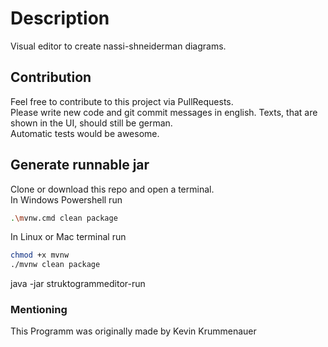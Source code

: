 # Description
Visual editor to create nassi-shneiderman diagrams.

## Contribution  
Feel free to contribute to this project via PullRequests.  
Please write new code and git commit messages in english. Texts, that are shown in the UI, should still be german.  
Automatic tests would be awesome.

## Generate runnable jar  
Clone or download this repo and open a terminal.  
In Windows Powershell run  
```bash
.\mvnw.cmd clean package
```

In Linux or Mac terminal run  
```bash
chmod +x mvnw
./mvnw clean package
```
java -jar struktogrammeditor-run

### Mentioning
This Programm was originally made by Kevin Krummenauer
